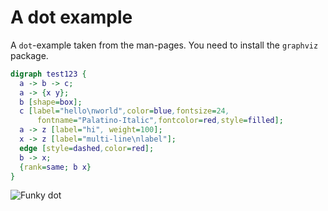 # A dot example

A `dot`-example taken from the man-pages. You need to install the `graphviz` package.


```dot
digraph test123 {
  a -> b -> c;
  a -> {x y};
  b [shape=box];
  c [label="hello\nworld",color=blue,fontsize=24,
      fontname="Palatino-Italic",fontcolor=red,style=filled];
  a -> z [label="hi", weight=100];
  x -> z [label="multi-line\nlabel"];
  edge [style=dashed,color=red];
  b -> x;
  {rank=same; b x}
}
```


![Funky dot](https://db.yihui.org/knitr-examples/figure/057-engine-dot-dot-ex-1.png)
